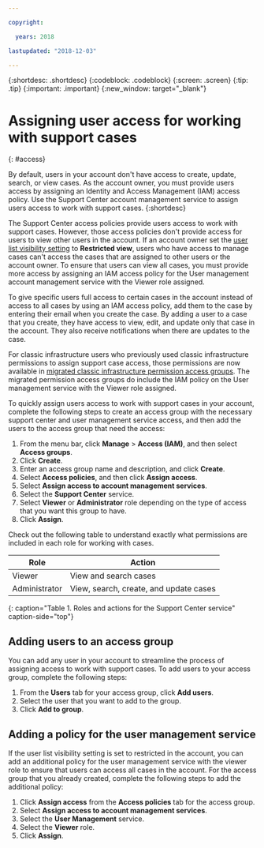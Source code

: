 ```yaml
---

copyright:

  years: 2018

lastupdated: "2018-12-03"

---
```



{:shortdesc: .shortdesc}
{:codeblock: .codeblock}
{:screen: .screen}
{:tip: .tip}
{:important: .important}
{:new_window: target="_blank"}

# Assigning user access for working with support cases
{: #access}

By default, users in your account don't have access to create, update, search, or view cases. As the account owner, you must provide users access by assigning an Identity and Access Management (IAM) access policy. Use the Support Center account management service to assign users access to work with support cases. 
{:shortdesc}

The Support Center access policies provide users access to work with support cases. However, those access policies don't provide access for users to view other users in the account. If an account owner set the [user list visibility setting](/docs/iam/userlist.html#userlistview) to **Restricted view**, users who have access to manage cases can't access the cases that are assigned to other users or the account owner. To ensure that users can view all cases, you must provide more access by assigning an IAM access policy for the User management account management service with the Viewer role assigned. 

To give specific users full access to certain cases in the account instead of access to all cases by using an IAM access policy, add them to the case by entering their email when you create the case. By adding a user to a case that you create, they have access to view, edit, and update only that case in the account. They also receive notifications when there are updates to the case.

For classic infrastructure users who previously used classic infrastructure permissions to assign support case access, those permissions are now available in [migrated classic infrastructure permission access groups](/docs/iam/infrastructureaccess.html#predefined). The migrated permission access groups do include the IAM policy on the User management service with the Viewer role assigned.

To quickly assign users access to work with support cases in your account, complete the following steps to create an access group with the necessary support center and user management service access, and then add the users to the access group that need the access:

1. From the menu bar, click **Manage** &gt; **Access (IAM)**, and then select **Access groups**.
2. Click **Create**. 
3. Enter an access group name and description, and click **Create**. 
5. Select **Access policies**, and then click **Assign access**.
7. Select **Assign access to account management services**.
8. Select the **Support Center** service.
9. Select **Viewer** or **Administrator** role depending on the type of access that you want this group to have.
10. Click **Assign**.

Check out the following table to understand exactly what permissions are included in each role for working with cases.

| Role | Action | 
|--------|---------------|
|Viewer  | View and search cases |
|Administrator | View, search, create, and update cases|
{: caption="Table 1. Roles and actions for the Support Center service" caption-side="top"}

## Adding users to an access group 

You can add any user in your account to streamline the process of assigning access to work with support cases. To add users to your access group, complete the following steps:

1. From the **Users** tab for your access group, click **Add users**.
2. Select the user that you want to add to the group.
3. Click **Add to group**.

## Adding a policy for the user management service 

If the user list visibility setting is set to restricted in the account, you can add an additional policy for the user management service with the viewer role to ensure that users can access all cases in the account. For the access group that you already created, complete the following steps to add the additional policy:

1. Click **Assign access** from the **Access policies** tab for the access group.
2. Select **Assign access to account management services**.
3. Select the **User Management** service.
4. Select the **Viewer** role.
5. Click **Assign**.

